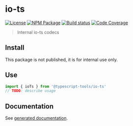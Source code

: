 # io-ts
[![License][]](https://opensource.org/licenses/ISC)
[![NPM Package][]](https://npmjs.org/package/@typescript-tools/io-ts)
[![Build status][]](https://travis-ci.org/typescript-tools/io-ts)
[![Code Coverage][]](https://codecov.io/gh/typescript-tools/io-ts)

[License]: https://img.shields.io/badge/License-ISC-blue.svg
[NPM Package]: https://img.shields.io/npm/v/@typescript-tools/io-ts.svg
[Build status]: https://travis-ci.org/typescript-tools/io-ts.svg?branch=master
[Code Coverage]: https://codecov.io/gh/typescript-tools/io-ts/branch/master/graph/badge.svg

> Internal io-ts codecs

## Install

This package is not published, it is for internal use only.

## Use

``` typescript
import { ioTs } from '@typescript-tools/io-ts'
// TODO: describe usage
```

## Documentation

See [generated documentation](doc/README.md).
